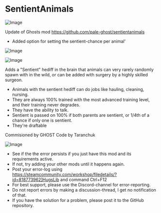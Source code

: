 # SentientAnimals

![Image](https://i.imgur.com/buuPQel.png)

Update of Ghosts mod
https://github.com/pale-ghost/sentientanimals

- Added option for setting the sentient-chance per animal'

![Image](https://i.imgur.com/pufA0kM.png)

	
![Image](https://i.imgur.com/Z4GOv8H.png)

Adds a "Sentient" hediff in the brain that animals can very rarely randomly spawn with in the wild, or can be added with surgery by a highly skilled surgeon. 



- Animals with the sentient hediff can do jobs like hauling, cleaning, nursing.
- They are always 100% trained with the most advanced training level, and their training never degrades.
- They have the ability to talk.
- Sentient is passed on 100% if both parents are sentient, or 1/4th of a chance if only one is sentient.
- They're draftable



Commisioned by GHOST
Code by Taranchuk

![Image](https://i.imgur.com/PwoNOj4.png)



-  See if the the error persists if you just have this mod and its requirements active.
-  If not, try adding your other mods until it happens again.
-  Post your error-log using https://steamcommunity.com/workshop/filedetails/?id=818773962]HugsLib and command Ctrl+F12
-  For best support, please use the Discord-channel for error-reporting.
-  Do not report errors by making a discussion-thread, I get no notification of that.
-  If you have the solution for a problem, please post it to the GitHub repository.


